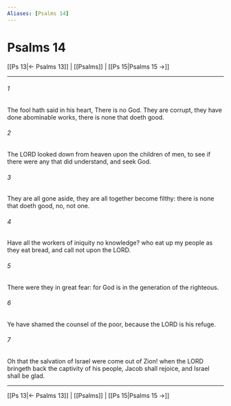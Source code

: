 ```yaml
---
Aliases: [Psalms 14]
---
```

# Psalms 14

[[Ps 13|← Psalms 13]] | [[Psalms]] | [[Ps 15|Psalms 15 →]]
***



###### 1 
The fool hath said in his heart, There is no God. They are corrupt, they have done abominable works, there is none that doeth good. 

###### 2 
The LORD looked down from heaven upon the children of men, to see if there were any that did understand, and seek God. 

###### 3 
They are all gone aside, they are all together become filthy: there is none that doeth good, no, not one. 

###### 4 
Have all the workers of iniquity no knowledge? who eat up my people as they eat bread, and call not upon the LORD. 

###### 5 
There were they in great fear: for God is in the generation of the righteous. 

###### 6 
Ye have shamed the counsel of the poor, because the LORD is his refuge. 

###### 7 
Oh that the salvation of Israel were come out of Zion! when the LORD bringeth back the captivity of his people, Jacob shall rejoice, and Israel shall be glad.

***
[[Ps 13|← Psalms 13]] | [[Psalms]] | [[Ps 15|Psalms 15 →]]
